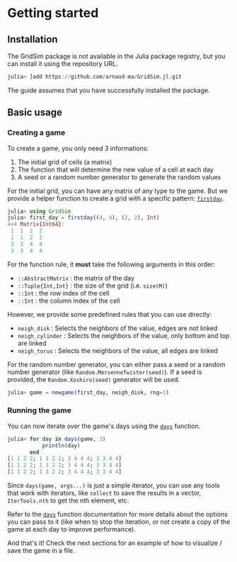 # Getting started

## Installation

The GridSim package is not available in the Julia package registry, but you can install it using the repository URL.

```julia
julia> ]add https://github.com/arnaud-ma/GridSim.jl.git
```

The guide assumes that you have successfully installed the package.

## Basic usage

### Creating a game

To create a game, you only need 3 informations:

1. The initial grid of cells (a matrix)
2. The function that will determine the new value of a cell at each day
3. A seed or a random number generator to generate the random values

For the initial grid, you can have any matrix of any type to the game. But we provide
a helper function to create a grid with a specific pattern: [`firstday`](@ref).

```julia
julia> using GridSim
julia> first_day = firstday((4, 4), (2, 2), Int)
4×4 Matrix{Int64}:
 1  1  2  2
 1  1  2  2
 3  3  4  4
 3  3  4  4
```

For the function rule, it **must** take the following arguments in this order:

- `::AbstractMatrix` : the matrix of the day
- `::Tuple{Int,Int}` : the size of the grid (i.e. `size(M)`)
- `::Int` : the row index of the cell
- `::Int` : the column index of the cell

However, we provide some predefined rules that you can use directly:

- `neigh_disk` : Selects the neighbors of the value, edges are not linked
- `neigh_cylinder` : Selects the neighbors of the value, only bottom and top are linked
- `neigh_torus` : Selects the neighbors of the value, all edges are linked

For the random number generator, you can either pass a seed or a random number generator (like `Random.MersenneTwister(seed)`). If a seed is provided, the `Random.Xoshiro(seed)` generator will be used.

```julia
julia> game = newgame(first_day, neigh_disk, rng=1)
```

### Running the game

You can now iterate over the game's days using the [`days`](@ref) function.

```julia
julia> for day in days(game, 3)
           println(day)
       end
[1 1 2 2; 1 3 2 2; 3 4 4 4; 3 3 4 4]
[1 1 2 2; 1 3 2 2; 3 4 4 4; 3 3 4 4]
[1 1 2 2; 1 3 2 2; 3 4 4 4; 3 3 4 4]
```

Since `days(game, args...)` is just a simple iterator, you can use any tools that work with iterators, like `collect` to
save the results in a vector, `IterTools.nth` to get the nth element, etc.

Refer to the [`days`](@ref) function documentation for more details about the options you can pass to it (like when to stop the iteration, or not create a copy of the game at each day to improve performance).

And that's it! Check the next sections for an example of how to visualize / save
the game in a file.
